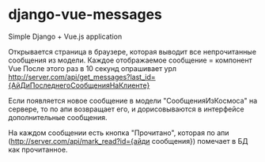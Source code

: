 # django-vue-messages
Simple Django + Vue.js application

Открывается страница в браузере, которая выводит все непрочитанные сообщения из модели.
Каждое отображаемое сообщение = компонент Vue
После этого раз в 10 секунд опрашивает урл
http://server.com/api/get_messages?last_id={АйДиПоследнегоСообщенияНаКлиенте}

Если появляется новое сообщение в модели "СообщенияИзКосмоса" на сервере, то по апи возвращает его, и дорисовываются в интерфейсе дополнительные сообщения.

На каждом сообщении есть кнопка "Прочитано", которая по апи (http://server.com/api/mark_read?id={айди сообщения}) помечает в БД как прочитанное.
